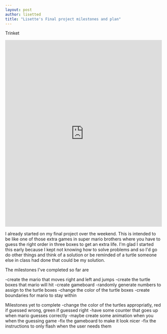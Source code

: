 ```yaml
---
layout: post
author: lisetted
title: "Lisette's Final project milestones and plan"
---
```



Trinket
<iframe src="https://trinket.io/embed/python/cf9c17da0a" width="100%" height="600" frameborder="0" marginwidth="0" marginheight="0" allowfullscreen></iframe>

I already started on my final project over the weekend. This is intended to be like one of those extra games in super mario brothers where you have to guess the right order in three boxes to get an extra life. I'm glad I started this early because I kept not knowing how to solve problems and so I'd go do other things and think of a solution or be reminded of a turtle someone else in class had done that could be my solution.

The milestones I've completed so far are

-create the mario that moves right and left and jumps
-create the turtle boxes that mario will hit
-create gameboard
-randomly generate numbers to assign to the turtle boxes
-change the color of the turtle boxes
-create boundaries for mario to stay within

Milestones yet to complete
-change the color of the turtles appropriatly, red if guessed wrong, green if guessed right
-have some counter that goes up when mario guesses correctly
-maybe create some animation when you when the guessing game
-fix the gameboard to make it look nicer
-fix the instructions to only flash when the user needs them
